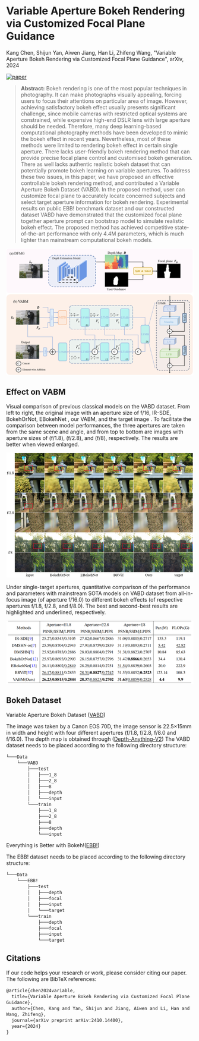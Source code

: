 # Variable Aperture Bokeh Rendering via Customized Focal Plane Guidance

Kang Chen, Shijun Yan, Aiwen Jiang, Han Li, Zhifeng Wang, "Variable Aperture Bokeh Rendering via Customized Focal Plane Guidance", arXiv, 2024 

[![paper](https://img.shields.io/badge/arXiv-Paper-<COLOR>.svg)](https://arxiv.org/abs/2410.14400)

> **Abstract:** Bokeh rendering is one of the most popular techniques in photography. It can make photographs visually appealing, forcing users to focus their attentions on particular area of image. However, achieving satisfactory bokeh effect usually presents significant challenge, since mobile cameras with restricted optical systems are constrained, while expensive high-end DSLR lens with large aperture should be needed.  Therefore, many deep learning-based computational photography methods have been developed to mimic the bokeh effect in recent years. Nevertheless, most of these methods were limited to rendering bokeh effect in certain single aperture. There lacks user-friendly bokeh rendering method that can provide precise focal plane control and customised bokeh generation. There as well lacks authentic realistic bokeh dataset that can potentially promote bokeh learning on variable apertures. To address these two issues, in this paper, we have proposed an effective controllable bokeh rendering method, and contributed a Variable Aperture Bokeh Dataset (VABD). In the proposed method, user can customize focal plane to accurately locate concerned subjects and select target aperture information for bokeh rendering. Experimental results on public EBB! benchmark dataset and our constructed dataset VABD have demonstrated that the customized focal plane together aperture prompt can bootstrap model to simulate realistic bokeh effect. The proposed method has achieved competitive state-of-the-art performance with only 4.4M parameters, which is much lighter than mainstream computational bokeh models.

<img src = "fig/model.png">

## Effect on VABM

Visual comparison of previous classical models on the VABD dataset. From left to right, the original image with an aperture size of f/16, IR-SDE, BokehOrNot, EBokehNet , our VABM, and the target image . To facilitate the comparison between model performances, the three apertures are taken from the same scene and angle, and from top to bottom are images with aperture sizes of (f/1.8), (f/2.8), and (f/8), respectively. The results are better when viewed enlarged.

<img src = "fig/Constract_in_VABM.png">

Under single-target apertures, quantitative comparison of the performance and parameters with mainstream SOTA models on VABD dataset from
all-in-focus image (of aperture f/16.0) to different bokeh effects (of respective apertures f/1.8, f/2.8, and f/8.0). The best and second-best results are highlighted and
underlined, respectively.

<img src = "fig/score.png">

## Bokeh Dataset
Variable Aperture Bokeh Dataset ([VABD](https://drive.google.com/drive/folders/1iU2gkREm61B3SkhPJsFl46Pa_gA3xaBD?usp=drive_link))

The image was taken by a Canon EOS 70D, the image sensor is 22.5×15mm in width and height with four different apertures (f/1.8, f/2.8, f/8.0 and
 f/16.0).
The depth map is obtained through ([Depth-Anything-V2]([https://drive.google.com/drive/folders/1iU2gkREm61B3SkhPJsFl46Pa_gA3xaBD?usp=drive_link](https://github.com/DepthAnything/Depth-Anything-V2)))
The VABD dataset needs to be placed according to the following directory structure:

```
└───Data
    └───VABD
        ├───test
        │   ├───1_8
        │   ├───2_8
        │   ├───8
        │   ├───depth
        │   └───input
        └───train
            ├───1_8
            ├───2_8
            ├───8
            ├───depth
            └───input
```


Everything is Better with Bokeh!([EBB!](https://competitions.codalab.org/competitions/24716))

The EBB! dataset needs to be placed according to the following directory structure:

```
└───Data
    └───EBB!
        ├───test
        │   ├───depth
        │   ├───focal
        │   ├───input
        │   └───target
        └───train
            ├───depth
            ├───focal
            ├───input
            └───target
```


## Citations
If our code helps your research or work, please consider citing our paper.
The following are BibTeX references:

```
@article{chen2024variable,
  title={Variable Aperture Bokeh Rendering via Customized Focal Plane Guidance},
  author={Chen, Kang and Yan, Shijun and Jiang, Aiwen and Li, Han and Wang, Zhifeng},
  journal={arXiv preprint arXiv:2410.14400},
  year={2024}
}
```

